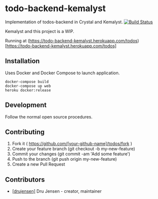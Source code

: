 # todo-backend-kemalyst

Implementation of todos-backend in Crystal and Kemalyst. [![Build Status](https://travis-ci.org/drujensen/todos-backend-kemalyst.svg?branch=master)](https://travis-ci.org/drujensen/todos-backend-kemalyst)

Kemalyst and this project is a WIP.

Running at (https://todo-backend-kemalyst.herokuapp.com/todos)[https://todo-backend-kemalyst.herokuapp.com/todos]

## Installation

Uses Docker and Docker Compose to launch application.
```
docker-compose build
docker-compose up web
heroku docker:release
```

## Development

Follow the normal open source procedures.

## Contributing

1. Fork it ( https://github.com/[your-github-name]/todos/fork )
2. Create your feature branch (git checkout -b my-new-feature)
3. Commit your changes (git commit -am 'Add some feature')
4. Push to the branch (git push origin my-new-feature)
5. Create a new Pull Request

## Contributors

- [[drujensen]](https://github.com/[drujensen]) Dru Jensen - creator, maintainer
